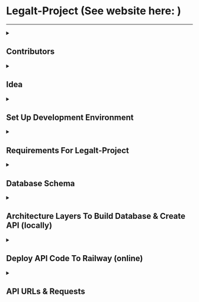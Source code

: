 # **Legalt-Project (See website here: )**
---

<details>
  <summary><b><h2>Contributors</h2></b></summary><blockquote>
 
  ---
  
  * George Tzafilkos
  * George Pegias 
  * Nomikos Kampourakis
  * Giannis Tripodis
</details>
  
<details>
  <summary><b><h2>Idea</h2></b></summary><blockquote>
  
  ---
  
  Create a website which it will be similar to reddit website (link: https://www.reddit.com).
  It will have communities for users who have interest in **music**, **films**, **game** and **web development** (contain existing projects) and
  will offer the capability of both extending existing as well as creating new communities according to users’ interests.

</details>

<details>
  <summary><b><h2>Set Up Development Environment</h2></b></summary><blockquote>
  
  ---
  
  Make sure you have the following tools available.
  
  <details>
    <summary><b><h3>Backend</h3></b></summary><blockquote>
    
   ---
  
    1. IntelliJ (with Java 17) using:
        * Spring Web
        * Spring Data JPA
        * PostgreSQL
        * Lombok
    2. PostgreSQL (with PgAdmin)
    3. Docker
  </details>
  
  <details>
    <summary><b><h3>Frontend</h3></b></summary><blockquote>
    
   ---
  
    1. NPM/Node.js (LTS – Long Term Support version)
    2. React CRA (create-react-app)
    3. Visual Studio Code Text Editor/ IntelliJ
    4. Browser Developer Tools for testing and debugging
  </details> 
</details>

<details>
  <summary><b><h2>Requirements For Legalt-Project</h2></b></summary><blockquote>
  
  ---
  
  <details>
    <summary><b><h3>Primary Goal</h3></b></summary><blockquote>
    
   ---
    
    Understanding social network users’ needs, especially reddit, and find them efficient solutions.
  </details>
  
  <details>
    <summary><b><h3>Complexity Level</h3></b></summary><blockquote>
    
   ---
   
   Basic development, creating a **database**, an **API** and a **website** that makes requests on it.
  </details>
      
  <details>
    <summary><b><h3>Roles</h3></b></summary><blockquote>
    
   ---
  
   * <b>Non-login user</b> can navigate through pages without joining projects’ chats and seeing fewer information about them.
   * <b>Login user</b> has the same rights as a **non-login user** and much more like making requests to join projects, so they can be added to them or even create their own projects. A <b>login user</b> can be:
     * <b>Project member</b> and they have access to other projects’ information like files repository and chat.
     * <b>Project owner</b> and they can add users after a request, remove users, change projects’ information and even delete projects. 
  
  We decided to add a field called <b>stage</b> to project table, which will be initiazed to <b>"initial"</b> when a project is created and change to <b>"completed"</b> when it ends instead of deleting it.
  </details>
      
  <details>
    <summary><b><h3>Website’s View</h3></b></summary><blockquote>
    
   ---
    
   * Home page
   * Profile page
   * Project page
   * Create-project page
  </details>
</details>

<details>
  <summary><b><h2>Database Schema</h2></b></summary><blockquote>
    
   ---

 We follow the architecture in the below picture. There are:
 * 5 tables and these are:
     * lagalt_user
     * project
     * skill
     * message
     * request 
 * and 5 join tables (which represent the Many To Many relationship in 2 tables) and these are:
     * lagalt_user_skills (owner lagalt_user)
     * lagalt_user_projects (owner project)
     * project_skills (owner project)
     * message_projects (owner project)
     * request_projects (owner project)

 <img src="/pictures/Entity_Diagram_Dark_Mode.png">
</details>

<details>
  <summary><b><h2>Architecture Layers To Build Database & Create API (locally)</h2></b></summary><blockquote>
    
   ---

  We define that everything is separated in layers, and the upper layers are abstractions of the lower ones, that's why every layer should only reference the immediate lower layer. See the below picture.

  <img src="/pictures/backend_architecture.png">
  

 * **Models:** They are the objects that contain all the data logic. Basically, they are the tables of our database.
 * **Repositories:** They are the objects that are gateways between our business layer and data mapping layer, which is the layer that accesses the database and does the operations. Basically, they are an abstraction to our database access.
 * **DTOs:** Data Transfer Objects are objects that carry data between processes in order to reduce the number of methods calls. Their main purpose is to reduce roundtrips to the server by batching up multiple parameters in a single call.
 * **Services:** They are the objects that provide an API to our business logic and they are the only ones with access to the repositories. Otherwise, they violate the Dependency Inversion Principle (D in SOLID). 
 * **Controllers:** They are the objects that are work as gateways between your input and the business logic, they decide what to do with the input and how to output the response.
</details>
  
<details>
  <summary><b><h2>Deploy API Code To Railway (online)</h2></b></summary><blockquote>
    
   ---
  
  ### **Steps:**
  
 1. Push our API code (see folder Backend) to a new project repository on github   
 2. Make an account on Railway (link: https://railway.app)
 3. Create a new railway project  
 4. Add a new database (we used PostgreSQL) on our railway project (New → Database → Add PostgreSQL)
 
  <img src="/pictures/addPostgreSQL.png">
 
 5. Add our github repository on our railway project (New → GitHub Repo → Choose GitHub repo)
 
  <img src="/pictures/addGithub_repo.png">
 
 6. Generate a domain (URL) for our API (click on Github repo → on navigate bar choose settings → on domain section in enviroment section choose generator)
 
 7. Make the necessary changes in our application.java file with main static method.
  
  <img src="/pictures/application.java.png"> 
 
 8. Make the necessary changes in file application.properties.
 
  <img src="/pictures/application.properies.png">
 
 9. Add a new file called DockerFile.
 
  <img src="/pictures/DockerFile.png"> 
  
 10. Automatically, our code builded and deployed API URL. 
  
</details>
  
<details>
  <summary><b><h2>API URLs & Requests</h2></b></summary><blockquote>
    
   ---

  For each table we created an api endpoint to fetch and manipulate database's data. The endpooints and their requests are (prefix: https://woozy-agreement-production-a098.up.railway.app):
  
  <details>
  <summary><b><h3>usersUrl requests </h3></b></summary><blockquote>
  (URL: https://woozy-agreement-production-a098.up.railway.app/users)
    
   ---

   <img src="/pictures/user_requests.PNG"> 
  </details>
  
  <details>
  <summary><b><h3>projectsUrl requests </h3></b></summary><blockquote>
  (URL: https://woozy-agreement-production-a098.up.railway.app/projects)
    
   ---

   <img src="/pictures/project_requests.PNG"> 
  </details>
  
  <details>
  <summary><b><h3>skillsUrl requests </h3></b></summary><blockquote>
  (URL: https://woozy-agreement-production-a098.up.railway.app/skills)
    
   ---

   <img src="/pictures/skill_requests.PNG"> 
  </details>
    
  <details>
  <summary><b><h3>messagesUrl requests </h3></b></summary><blockquote>
  (URL: https://woozy-agreement-production-a098.up.railway.app/messages)
    
   ---

   <img src="/pictures/message_requests.PNG"> 
  </details>
    
  <details>
  <summary><b><h3>requestsUrl requests </h3></b></summary><blockquote>
  (URL: https://woozy-agreement-production-a098.up.railway.app/requests)
    
   ---

   <img src="/pictures/request_requests.PNG">
  </details>

</details>
